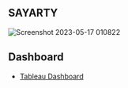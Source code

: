 ## SAYARTY
![Screenshot 2023-05-17 010822](https://github.com/Yousif-Ahmed/Sayarty/assets/57008633/3153ec58-fda3-49ae-8dd3-757519ad6956)

## Dashboard
- [Tableau Dashboard](https://public.tableau.com/app/profile/ahmed.ihab.yossry/viz/Sayarty/Sayarty?publish=yes)
